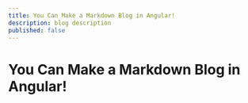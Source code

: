 ```yaml
---
title: You Can Make a Markdown Blog in Angular!
description: blog description
published: false
---
```


# You Can Make a Markdown Blog in Angular!
